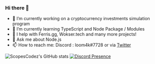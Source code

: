 ### Hi there 👋

- 🔭 I’m currently working on a cryptocurrency investments simulation program
- 🌱 I’m currently learning TypeScript and Node Package / Modules
- 🧪 I help with Ferris.gg, Wokser.tech and many more projects!
- 💬 Ask me about Node.js
- 📫 How to reach me: Discord : loom4k#7728 or via [Twitter](https://twitter.com/loom4kdoescode)

![ScopesCodez's GitHub stats](https://github-readme-stats.vercel.app/api?username=ScopesCodez&show_icons=true&theme=discord_old_blurple)
[![Discord Presence](https://lanyard-profile-readme.vercel.app/api/510736807999307786)](https://discord.com/users/510736807999307786)
